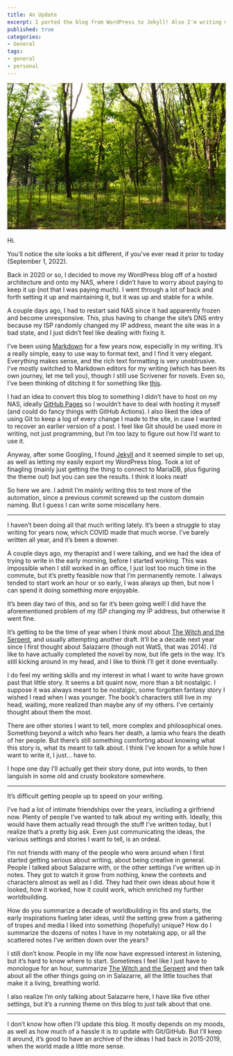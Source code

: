 ```yaml
---
title: An Update
excerpt: I ported the blog from WordPress to Jekyll! Also I'm writing more!
published: true
categories:
- General
tags:
- general
- personal
---
```


![A view from the nature preserve near me, taken by my then-new Nikon D5600](/assets/img/2022/09/_DSC0086.jpg)

Hi.

You’ll notice the site looks a bit different, if you’ve ever read it prior to today (September 1, 2022).

Back in 2020 or so, I decided to move my WordPress blog off of a hosted architecture and onto my NAS, where I didn’t have to worry about paying to keep it up (not that I was paying much). I went through a lot of back and forth setting it up and maintaining it, but it was up and stable for a while.

A couple days ago, I had to restart said NAS since it had apparently frozen and become unresponsive. This, plus having to change the site’s DNS entry because my ISP randomly changed my IP address, meant the site was in a bad state, and I just didn’t feel like dealing with fixing it.

I’ve been using [Markdown](https://www.markdownguide.org/) for a few years now, especially in my writing. It’s a really simple, easy to use way to format text, and I find it very elegant. Everything makes sense, and the rich text formatting is very unobtrusive. I’ve mostly switched to Markdown editors for my writing (which has been its own journey, let me tell you), though I still use Scrivener for novels. Even so, I’ve been thinking of ditching it for something like [this](https://github.com/prosegrinder/pandoc-templates).

I had an idea to convert this blog to something I didn’t have to host on my NAS, ideally [GitHub Pages](https://pages.github.com/) so I wouldn’t have to deal with hosting it myself (and could do fancy things with GitHub Actions). I also liked the idea of using Git to keep a log of every change I made to the site, in case I wanted to recover an earlier version of a post. I feel like Git should be used more in writing, not just programming, but I’m too lazy to figure out how I’d want to use it.

Anyway, after some Googling, I found [Jekyll](https://jekyllrb.com/) and it seemed simple to set up, as well as letting my easily export my WordPress blog. Took a lot of finagling (mainly just getting the thing to connect to MariaDB, plus figuring the theme out) but you can see the results. I think it looks neat!

So here we are. I admit I’m mainly writing this to test more of the automation, since a previous commit screwed up the custom domain naming. But I guess I can write some miscellany here.

* * *

I haven’t been doing all that much writing lately. It’s been a struggle to stay writing for years now, which COVID made that much worse. I’ve barely written all year, and it’s been a downer.

A couple days ago, my therapist and I were talking, and we had the idea of trying to write in the early morning, before I started working. This was impossible when I still worked in an office, I just lost too much time in the commute, but it’s pretty feasible now that I’m permanently remote. I always tended to start work an hour or so early, I was always up then, but now I can spend it doing something more enjoyable.

It’s been day two of this, and so far it’s been going well! I did have the aforementioned problem of my ISP changing my IP address, but otherwise it went fine.

It’s getting to be the time of year when I think most about <u>The Witch and the Serpent</u>, and usually attempting another draft. It’ll be a decade next year since I first thought about Salazarre (though not WatS, that was 2014). I’d like to have actually completed the novel by now, but life gets in the way. It’s still kicking around in my head, and I like to think I’ll get it done eventually.

I do feel my writing skills and my interest in what I want to write have grown past that little story. It seems a bit quaint now, more than a bit nostalgic. I suppose it was always meant to be nostalgic, some forgotten fantasy story I wished I read when I was younger. The book’s characters still live in my head, waiting, more realized than maybe any of my others. I’ve certainly thought about them the most.

There are other stories I want to tell, more complex and philosophical ones. Something beyond a witch who fears her death, a lamia who fears the death of her people. But there’s still something comforting about knowing what this story is, what its meant to talk about. I think I’ve known for a while how I want to write it, I just… have to.

I hope one day I’ll actually get their story done, put into words, to then languish in some old and crusty bookstore somewhere.

* * *

It’s difficult getting people up to speed on your writing.

I’ve had a lot of intimate friendships over the years, including a girlfriend now. Plenty of people I’ve wanted to talk about my writing with. Ideally, this would have them actually read through the stuff I’ve written today, but I realize that’s a pretty big ask. Even just communicating the ideas, the various settings and stories I want to tell, is an ordeal.

I’m not friends with many of the people who were around when I first started getting serious about writing, about being creative in general. People I talked about Salazarre with, or the other settings I’ve written up in notes. They got to watch it grow from nothing, knew the contexts and characters almost as well as I did. They had their own ideas about how it looked, how it worked, how it could work, which enriched my further worldbuilding.

How do you summarize a decade of worldbuilding in fits and starts, the early inspirations fueling later ideas, until the setting grew from a gathering of tropes and media I liked into something (hopefully) unique? How do I summarize the dozens of notes I have in my notetaking app, or all the scattered notes I’ve written down over the years?

I still don’t know. People in my life now have expressed interest in listening, but it’s hard to know where to start. Sometimes I feel like I just have to monologue for an hour, summarize <u>The Witch and the Serpent</u> and then talk about all the other things going on in Salazarre, all the little touches that make it a living, breathing world.

I also realize I’m only talking about Salazarre here, I have like five other settings, but it’s a running theme on this blog to just talk about that one.

* * *

I don’t know how often I’ll update this blog. It mostly depends on my moods, as well as how much of a hassle it is *to* update with Git/GitHub. But I’ll keep it around, it’s good to have an archive of the ideas I had back in 2015-2019, when the world made a little more sense.
